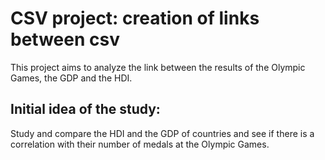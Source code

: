 # CSV project: creation of links between csv 
This project aims to analyze the link between the results of the Olympic Games, the GDP and the HDI.

## Initial idea of the study: 
Study and compare the HDI and the GDP of countries and see if there is a correlation with their number of medals at the Olympic Games.

